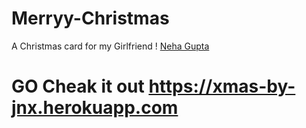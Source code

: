 # Merryy-Christmas
A Christmas card for my Girlfriend ! [Neha Gupta](github.com/nayyyhaa)  
# GO Cheak it out <https://xmas-by-jnx.herokuapp.com>
